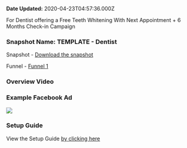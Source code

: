 **Date Updated:** 2020-04-23T04:57:36.000Z

For Dentist offering a Free Teeth Whitening With Next Appointment + 6 Months Check-in Campaign

  
### Snapshot Name: TEMPLATE - Dentist

Snapshot - [Download the snapshot](https://affiliates.gohighlevel.com/?fp%5Fref=chase-highlevel-sandbox85&share=2frRJM43dcrZmJqIPbNJ)

  
Funnel - [Funnel 1](https://app.gohighlevel.com/funnels/share/u4pH0fqa6vG6wxBiINaF)

  
### Overview Video

### Example Facebook Ad

![](https://s3.amazonaws.com/cdn.freshdesk.com/data/helpdesk/attachments/production/48037127096/original/EuZBjpX4HM5Lmb_B1tdQp2vzqwfggUm3zA.png?1587598008)

### Setup Guide

View the Setup Guide [by clicking here](https://drive.google.com/open?id=1oCOUAbNkwSFMd6But1ur9MwfLhQ3nLuVJK8A17dzKjs)